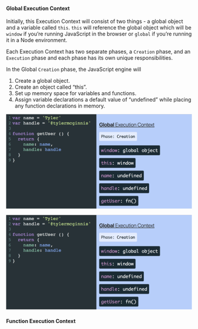 #### Global Execution Context

Initially, this Execution Context will consist of two things - a global object and a variable called `this`. `this` will reference the global object which will be `window` if you’re running JavaScript in the browser or `global` if you’re running it in a Node environment.

Each Execution Context has two separate phases, a `Creation` phase, and an `Execution` phase and each phase has its own unique responsibilities.

In the Global `Creation` phase, the JavaScript engine will

1. Create a global object.
2. Create an object called “this”.
3. Set up memory space for variables and functions.
4. Assign variable declarations a default value of “undefined” while placing any function declarations in memory.

![global-variables-in-creation-phase](../assets/global-variables-in-creation-phase.png)

![global-variables-in-creation-phase](../assets/global-variables-in-creation-phase.png)





#### Function Execution Context